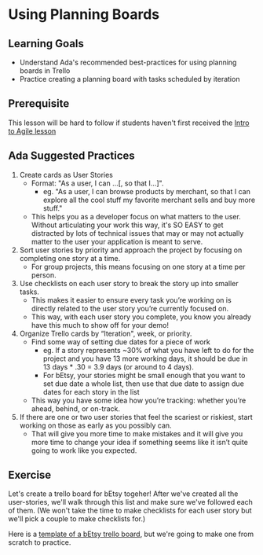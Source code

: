 # Using Planning Boards

## Learning Goals
- Understand Ada's recommended best-practices for using planning boards in Trello
- Practice creating a planning board with tasks scheduled by iteration

## Prerequisite
This lesson will be hard to follow if students haven't first received the [Intro to Agile lesson](https://github.com/Ada-Developers-Academy/textbook-curriculum/blob/master/00-programming-fundamentals/intro-to-agile.md)

## Ada Suggested Practices
1. Create cards as User Stories 
    - Format: "As a user, I can ...[, so that I...]". 
        - eg. "As a user, I can browse products by merchant, so that I can explore all the cool stuff my favorite merchant sells and buy more stuff."
    - This helps you as a developer focus on what matters to the user. Without articulating your work this way, it's SO EASY to get distracted by lots of technical issues that may or may not actually matter to the user your application is meant to serve.
1. Sort user stories by priority and approach the project by focusing on completing one story at a time.
    - For group projects, this means focusing on one story at a time per person.
1. Use checklists on each user story to break the story up into smaller tasks. 
    - This makes it easier to ensure every task you’re working on is directly related to the user story you’re currently focused on.
    - This way, with each user story you complete, you know you already have this much to show off for your demo!
1. Organize Trello cards by “Iteration", week, or priority. 
    - Find some way of setting due dates for a piece of work
      - eg. If a story represents ~30% of what you have left to do for the project and you have 13 more working days, it should be due in 13 days * .30 = 3.9 days (or around to 4 days).
      - For bEtsy, your stories might be small enough that you want to set due date a whole list, then use that due date to assign due dates for each story in the list
    - This way you have some idea how you’re tracking: whether you’re ahead, behind, or on-track. 
1. If there are one or two user stories that feel the scariest or riskiest, start working on those as early as you possibly can. 
    - That will give you more time to make mistakes and it will give you more time to change your idea if something seems like it isn’t quite going to work like you expected.

  ## Exercise
  Let's create a trello board for bEtsy togeher!
  After we've created all the user-stories, we'll walk through this list and make sure we've followed each of them.
  (We won't take the time to make checklists for each user story but we'll pick a couple to make checklists for.)
  
  Here is a [template of a bEtsy trello board](https://trello.com/b/v9k5cmBB/example-betsy-board), but we're going to make one from scratch to practice.

